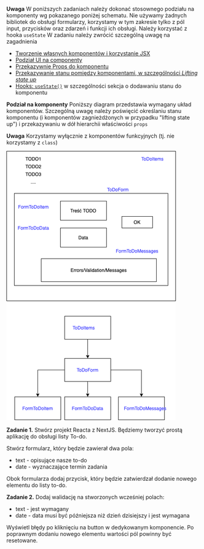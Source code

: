 **Uwaga** W poniższych zadaniach należy dokonać stosownego podziału na komponenty wg pokazanego poniżej schematu. Nie używamy żadnych bibliotek do obsługi formularzy, korzystamy w tym zakresie tylko z pól input, przycisków oraz zdarzeń i funkcji ich obsługi. Należy korzystać z hooka `useState`
W zadaniu należy zwrócić szczególną uwagę na zagadnienia
- [Tworzenie własnych komponentów i korzystanie JSX](https://react.dev/learn/describing-the-ui)
- [Podział UI na componenty](https://react.dev/learn/thinking-in-react#step-1-break-the-ui-into-a-component-hierarchy)
- [Przekazywnie Props do komponentu](https://react.dev/learn/passing-props-to-a-component)
- [Przekazywanie stanu pomiędzy komponentami, w szczególności *Lifting state up*](https://react.dev/learn/sharing-state-between-components)
- [Hooks: `useState()`](https://react.dev/reference/react/useState) w szczególności sekcja o dodawaniu stanu do komponentu

**Podział na komponenty** Poniższy diagram przedstawia wymagany układ komponentów. Szczególną uwagę należy poświęcić określaniu stanu komponentu (i komponentów zagnieżdżonych w przypadku "lifting state up") i przekazywaniu w dół hierarchii właściwości `props` 

**Uwaga** Korzystamy wyłącznie z komponentów funkcyjnych (tj. nie korzystamy z `class`)

![Układ komponentów](lab03_components.png "Układ komponentów")

**Zadanie 1.** Stwórz projekt Reacta z NextJS. Będziemy tworzyć prostą aplikację do obsługi listy To-do. 

Stwórz formularz, który będzie zawierał dwa pola:
- text - opisujące nasze to-do
- date - wyznaczające termin zadania

Obok formularza dodaj przycisk, który będzie zatwierdzał dodanie nowego elementu do listy to-do. 

**Zadanie 2.** Dodaj walidację na stworzonych wcześniej polach:
- text - jest wymagany
- date - data musi być późniejsza niż dzień dzisiejszy i jest wymagana

Wyświetl błędy po kliknięciu na button w dedykowanym komponencie. Po poprawnym dodaniu nowego elementu wartości pól powinny być resetowane.
